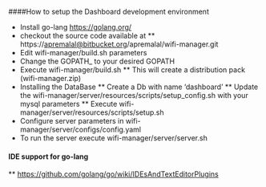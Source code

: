 ####How to setup the  Dashboard development environment

* Install go-lang https://golang.org/
* checkout the source code available at 
** https://apremalal@bitbucket.org/apremalal/wifi-manager.git	
* Edit wifi-manager/build.sh parameters
* Change the GOPATH_ to your desired GOPATH
* Execute wifi-manager/build.sh 
** This will create a distribution pack (wifi-manager.zip)
* Installing the DataBase
** Create a Db with name ‘dashboard’
** Update the wifi-manager/server/resources/scripts/setup_config.sh with your mysql parameters
** Execute wifi-manager/server/resources/scripts/setup.sh
* Configure server parameters in  wifi-manager/server/configs/config.yaml
* To run the server execute wifi-manager/server/server.sh

#### IDE support for go-lang

** https://github.com/golang/go/wiki/IDEsAndTextEditorPlugins